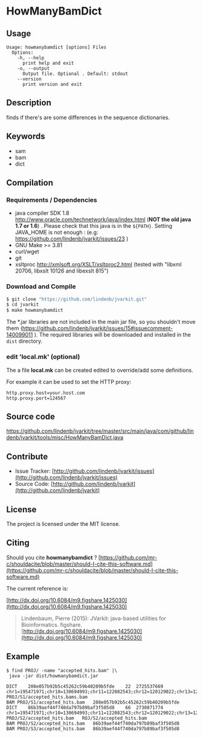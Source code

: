 # HowManyBamDict


## Usage

```
Usage: howmanybamdict [options] Files
  Options:
    -h, --help
      print help and exit
    -o, --output
      Output file. Optional . Default: stdout
    --version
      print version and exit

```


## Description

finds if there's are some differences in the sequence dictionaries.


## Keywords

 * sam
 * bam
 * dict


## Compilation

### Requirements / Dependencies

* java compiler SDK 1.8 http://www.oracle.com/technetwork/java/index.html (**NOT the old java 1.7 or 1.6**) . Please check that this java is in the `${PATH}`. Setting JAVA_HOME is not enough : (e.g: https://github.com/lindenb/jvarkit/issues/23 )
* GNU Make >= 3.81
* curl/wget
* git
* xsltproc http://xmlsoft.org/XSLT/xsltproc2.html (tested with "libxml 20706, libxslt 10126 and libexslt 815")


### Download and Compile

```bash
$ git clone "https://github.com/lindenb/jvarkit.git"
$ cd jvarkit
$ make howmanybamdict
```

The *.jar libraries are not included in the main jar file, so you shouldn't move them (https://github.com/lindenb/jvarkit/issues/15#issuecomment-140099011 ).
The required libraries will be downloaded and installed in the `dist` directory.

### edit 'local.mk' (optional)

The a file **local.mk** can be created edited to override/add some definitions.

For example it can be used to set the HTTP proxy:

```
http.proxy.host=your.host.com
http.proxy.port=124567
```
## Source code 

[https://github.com/lindenb/jvarkit/tree/master/src/main/java/com/github/lindenb/jvarkit/tools/misc/HowManyBamDict.java
](https://github.com/lindenb/jvarkit/tree/master/src/main/java/com/github/lindenb/jvarkit/tools/misc/HowManyBamDict.java
)
## Contribute

- Issue Tracker: [http://github.com/lindenb/jvarkit/issues](http://github.com/lindenb/jvarkit/issues)
- Source Code: [http://github.com/lindenb/jvarkit](http://github.com/lindenb/jvarkit)

## License

The project is licensed under the MIT license.

## Citing

Should you cite **howmanybamdict** ? [https://github.com/mr-c/shouldacite/blob/master/should-I-cite-this-software.md](https://github.com/mr-c/shouldacite/blob/master/should-I-cite-this-software.md)

The current reference is:

[http://dx.doi.org/10.6084/m9.figshare.1425030](http://dx.doi.org/10.6084/m9.figshare.1425030)

> Lindenbaum, Pierre (2015): JVarkit: java-based utilities for Bioinformatics. figshare.
> [http://dx.doi.org/10.6084/m9.figshare.1425030](http://dx.doi.org/10.6084/m9.figshare.1425030)


## Example

```
$ find PROJ/ -name "accepted_hits.bam" |\
 java -jar dist/howmanybamdict.jar

DICT	208e057b92b5c45262c59b40209b5fde	22	2725537669	chr1=195471971;chr10=130694993;chr11=122082543;chr12=120129022;chr13=120421639;chr14=124902244;chr15=104043685;chr16=98207768;chr17=94987271;chr18=90702639;chr19=61431566;chr2=182113224;chr3=160039680;chr4=156508116;chr5=151834684;chr6=149736546;chr7=145441459;chr8=129401213;chr9=124595110;chrM=16299;chrX=171031299;chrY=91744698	PROJ/S1/accepted_hits.bams.bam
BAM	PROJ/S1/accepted_hits.bam	208e057b92b5c45262c59b40209b5fde
DICT	86b39aef44f740da797b89baf3f505d8	66	2730871774	chr1=195471971;chr10=130694993;chr11=122082543;chr12=120129022;chr13=120421639;chr14=124902244;chr15=104043685;chr16=98207768;chr17=94987271;chr18=90702639;chr19=61431566;chr1_GL456210_random=169725;chr1_GL456211_random=241735;chr1_GL456212_random=153618;chr1_GL456213_random=39340;chr1_GL456221_random=206961;chr2=182113224;chr3=160039680;chr4=156508116;chr4_GL456216_random=66673;chr4_GL456350_random=227966;chr4_JH584292_random=14945;chr4_JH584293_random=207968;chr4_JH584294_random=191905;chr4_JH584295_random=1976;chr5=151834684;chr5_GL456354_random=195993;chr5_JH584296_random=199368;chr5_JH584297_random=205776;chr5_JH584298_random=184189;chr5_JH584299_random=953012;chr6=149736546;chr7=145441459;chr7_GL456219_random=175968;chr8=129401213;chr9=124595110;chrM=16299;chrUn_GL456239=40056;chrUn_GL456359=22974;chrUn_GL456360=31704;chrUn_GL456366=47073;chrUn_GL456367=42057;chrUn_GL456368=20208;chrUn_GL456370=26764;chrUn_GL456372=28664;chrUn_GL456378=31602;chrUn_GL456379=72385;chrUn_GL456381=25871;chrUn_GL456382=23158;chrUn_GL456383=38659;chrUn_GL456385=35240;chrUn_GL456387=24685;chrUn_GL456389=28772;chrUn_GL456390=24668;chrUn_GL456392=23629;chrUn_GL456393=55711;chrUn_GL456394=24323;chrUn_GL456396=21240;chrUn_JH584304=114452;chrX=171031299;chrX_GL456233_random=336933;chrY=91744698;chrY_JH584300_random=182347;chrY_JH584301_random=259875;chrY_JH584302_random=155838;chrY_JH584303_random=158099	PROJ/S2/accepted_hits.bam	ROJ/S2/accepted_hits.bam
BAM	PROJ/S2/accepted_hits.bam	86b39aef44f740da797b89baf3f505d8
BAM	PROJ/S3/accepted_hits.bam	86b39aef44f740da797b89baf3f505d8
```


